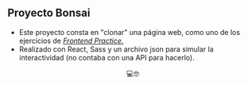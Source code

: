 ## Proyecto Bonsai

* Este proyecto consta en "clonar" una página web, como uno de los ejercicios de <i>[Frontend Practice.](https://www.frontendpractice.com/)</i>
* Realizado con React, Sass y un archivo json para simular la interactividad (no contaba con una API para hacerlo).

<center>💻🤓</center>
